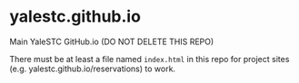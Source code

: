 yalestc.github.io
=================

Main YaleSTC GitHub.io (DO NOT DELETE THIS REPO)

There must be at least a file named `index.html` in this repo for project sites (e.g. yalestc.github.io/reservations) to work.
